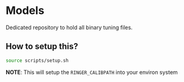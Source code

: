 # Models

Dedicated repository to hold all binary tuning files.

## How to setup this?

```bash
source scripts/setup.sh
```

**NOTE**: This will setup the `RINGER_CALIBPATH` into your environ system
